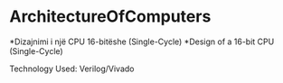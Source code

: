 # ArchitectureOfComputers

*Dizajnimi i një CPU 16-bitëshe (Single-Cycle)
*Design of a 16-bit CPU (Single-Cycle)

Technology Used: Verilog/Vivado
